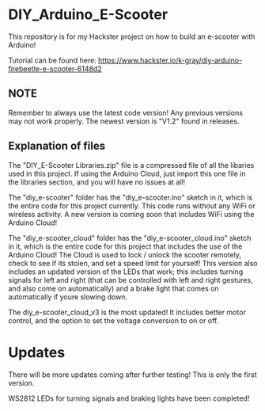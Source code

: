 # DIY_Arduino_E-Scooter
This repository is for my Hackster project on how to build an e-scooter with Arduino!

Tutorial can be found here:
https://www.hackster.io/k-gray/diy-arduino-firebeetle-e-scooter-6148d2

## NOTE

Remember to always use the latest code version!  Any previous versions may not work properly.  The newest version is "V1.2" found in releases.

## Explanation of files

The "DIY_E-Scooter Libraries.zip" file is a compressed file of all the libaries used in this project.  If using the Arduino Cloud, just import this one file in the libraries section, and you will have no issues at all!

The "diy_e-scooter" folder has the "diy_e-scooter.ino" sketch in it, which is the entire code for this project currently.  This code runs without any WiFi or wireless activity.  A new version is coming soon that includes WiFi using the Arduino Cloud!

The "diy_e-scooter_cloud" folder has the "diy_e-scooter_cloud.ino" sketch in it, which is the entire code for this project that includes the use of the Arduino Cloud!  The Cloud is used to lock / unlock the scooter remotely, check to see if its stolen, and set a speed limit for yourself!  This version also includes an updated version of the LEDs that work; this includes turning signals for left and right (that can be controlled with left and right gestures, and also come on automatically) and a brake light that comes on automatically if youre slowing down.

The diy_e-scooter_cloud_v3 is the most updated!  It includes better motor control, and the option to set the voltage conversion to on or off.

# Updates
There will be more updates coming after further testing!  This is only the first version.

WS2812 LEDs for turning signals and braking lights have been completed!
